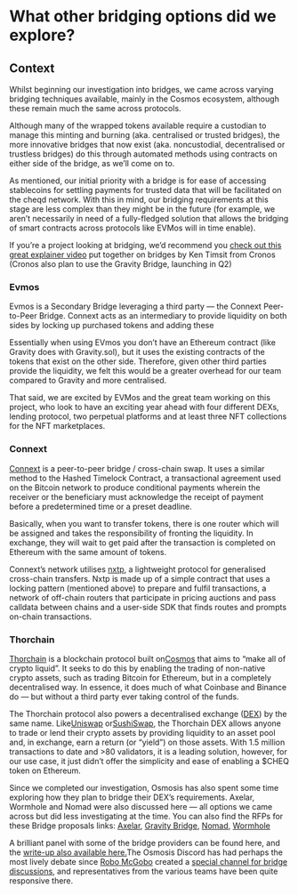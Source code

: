 # What other bridging options did we explore?

## Context

Whilst beginning our investigation into bridges, we came across varying bridging techniques available, mainly in the Cosmos ecosystem, although these remain much the same across protocols.

Although many of the wrapped tokens available require a custodian to manage this minting and burning (aka. centralised or trusted bridges), the more innovative bridges that now exist (aka. noncustodial, decentralised or trustless bridges) do this through automated methods using contracts on either side of the bridge, as we’ll come on to.

As mentioned, our initial priority with a bridge is for ease of accessing stablecoins for settling payments for trusted data that will be facilitated on the cheqd network. With this in mind, our bridging requirements at this stage are less complex than they might be in the future (for example, we aren’t necessarily in need of a fully-fledged solution that allows the bridging of smart contracts across protocols like EVMos will in time enable).

If you’re a project looking at bridging, we’d recommend you [check out this great explainer video](https://www.youtube.com/watch?v=I5ijyRF2FD0\&t=842s) put together on bridges by Ken Timsit from Cronos (Cronos also plan to use the Gravity Bridge, launching in Q2)

### Evmos

Evmos is a Secondary Bridge leveraging a third party — the Connext Peer-to-Peer Bridge. Connext acts as an intermediary to provide liquidity on both sides by locking up purchased tokens and adding these

Essentially when using EVmos you don’t have an Ethereum contract (like Gravity does with Gravity.sol), but it uses the existing contracts of the tokens that exist on the other side. Therefore, given other third parties provide the liquidity, we felt this would be a greater overhead for our team compared to Gravity and more centralised.

That said, we are excited by EVMos and the great team working on this project, who look to have an exciting year ahead with four different DEXs, lending protocol, two perpetual platforms and at least three NFT collections for the NFT marketplaces.

### Connext

[Connext](https://www.connext.network/) is a peer-to-peer bridge / cross-chain swap. It uses a similar method to the Hashed Timelock Contract, a transactional agreement used on the Bitcoin network to produce conditional payments wherein the receiver or the beneficiary must acknowledge the receipt of payment before a predetermined time or a preset deadline.

Basically, when you want to transfer tokens, there is one router which will be assigned and takes the responsibility of fronting the liquidity. In exchange, they will wait to get paid after the transaction is completed on Ethereum with the same amount of tokens.

Connext’s network utilises [nxtp](https://github.com/connext/nxtp), a lightweight protocol for generalised cross-chain transfers. Nxtp is made up of a simple contract that uses a locking pattern (mentioned above) to prepare and fulfil transactions, a network of off-chain routers that participate in pricing auctions and pass calldata between chains and a user-side SDK that finds routes and prompts on-chain transactions.

### Thorchain

[Thorchain](https://www.thorchain.com/) is a blockchain protocol built on[Cosmos](https://decrypt.co/crypto-news/cosmos) that aims to “make all of crypto liquid”. It seeks to do this by enabling the trading of non-native crypto assets, such as trading Bitcoin for Ethereum, but in a completely decentralised way. In essence, it does much of what Coinbase and Binance do — but without a third party ever taking control of the funds.

The Thorchain protocol also powers a decentralised exchange ([DEX](https://decrypt.co/resources/what-is-decentralized-exchange-dex)) by the same name. Like[Uniswap](https://decrypt.co/resources/what-is-uniswap) or[SushiSwap](https://decrypt.co/resources/what-is-sushiswap-how-to-buy-sushi-2021), the Thorchain DEX allows anyone to trade or lend their crypto assets by providing liquidity to an asset pool and, in exchange, earn a return (or “yield”) on those assets. With 1.5 million transactions to date and >80 validators, it is a leading solution, however, for our use case, it just didn’t offer the simplicity and ease of enabling a $CHEQ token on Ethereum.

Since we completed our investigation, Osmosis has also spent some time exploring how they plan to bridge their DEX’s requirements. Axelar, Wormhole and Nomad were also discussed here — all options we came across but did less investigating at the time. You can also find the RFPs for these Bridge proposals links: [Axelar](https://docs.google.com/document/d/11b4haQp7tOG2GAuGiIRAcoVjWjnUgcd3N3xfoOL7Csg/edit), [Gravity Bridge](https://docs.google.com/document/d/1PP0qQfSPq-dYSLFlnMwuLimtxmUNh3xeQpKUMMHHiwU/edit), [Nomad](https://docs.google.com/document/d/1ztF6vNmxrYiSMZZsTPbdTS7lAVfOoezvGyjqo2zOo98/edit), [Wormhole](https://spacemandev.notion.site/Wormhole-Proposal-for-Osmosis-db6ce7f0781549c1bbf0b07015380bdb)

A brilliant panel with some of the bridge providers can be found here, and the [write-up also available here.](https://medium.com/osmosis-community-updates/osmosis-town-hall-choosing-a-bridge-service-provider-63e0835d78e)The Osmosis Discord has had perhaps the most lively debate since [Robo McGobo](https://twitter.com/RoboMcGobo?s=20&t=ImuN9LXPmjxANj_SGuqF6A) created a [special channel for bridge discussions](https://discord.com/channels/798583171548840026/943934970995572777), and representatives from the various teams have been quite responsive there.
